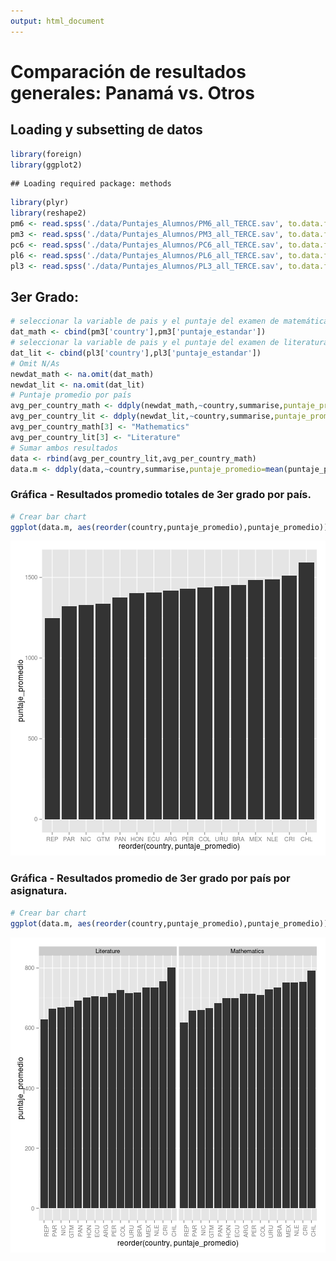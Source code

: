 ```yaml
---
output: html_document
---
```

# Comparación de resultados generales: Panamá vs. Otros
## Loading y subsetting de datos

```r
library(foreign)
library(ggplot2)
```

```
## Loading required package: methods
```

```r
library(plyr)
library(reshape2)
pm6 <- read.spss('./data/Puntajes_Alumnos/PM6_all_TERCE.sav', to.data.frame=T)
pm3 <- read.spss('./data/Puntajes_Alumnos/PM3_all_TERCE.sav', to.data.frame=T)
pc6 <- read.spss('./data/Puntajes_Alumnos/PC6_all_TERCE.sav', to.data.frame=T)
pl6 <- read.spss('./data/Puntajes_Alumnos/PL6_all_TERCE.sav', to.data.frame=T)
pl3 <- read.spss('./data/Puntajes_Alumnos/PL3_all_TERCE.sav', to.data.frame=T)
```
## 3er Grado:


```r
# seleccionar la variable de pais y el puntaje del examen de matemáticas de 3er grado
dat_math <- cbind(pm3['country'],pm3['puntaje_estandar'])
# seleccionar la variable de pais y el puntaje del examen de literatura de 3er grado
dat_lit <- cbind(pl3['country'],pl3['puntaje_estandar'])
# Omit N/As
newdat_math <- na.omit(dat_math)
newdat_lit <- na.omit(dat_lit)
# Puntaje promedio por país
avg_per_country_math <- ddply(newdat_math,~country,summarise,puntaje_promedio=mean(puntaje_estandar))
avg_per_country_lit <- ddply(newdat_lit,~country,summarise,puntaje_promedio=mean(puntaje_estandar))
avg_per_country_math[3] <- "Mathematics"
avg_per_country_lit[3] <- "Literature"
# Sumar ambos resultados
data <- rbind(avg_per_country_lit,avg_per_country_math)
data.m <- ddply(data,~country,summarise,puntaje_promedio=mean(puntaje_promedio))
```
### Gráfica - Resultados promedio totales de 3er grado por país.

```r
# Crear bar chart
ggplot(data.m, aes(reorder(country,puntaje_promedio),puntaje_promedio))+geom_bar(stat = "identity")
```

![plot of chunk grafica3er](figure/grafica3er-1.png) 

### Gráfica - Resultados promedio de 3er grado por país por asignatura.

```r
# Crear bar chart
ggplot(data.m, aes(reorder(country,puntaje_promedio),puntaje_promedio)) + geom_bar(stat = "identity") 
```

![plot of chunk grafica3er_asignatura](figure/grafica3er_asignatura-1.png) 
